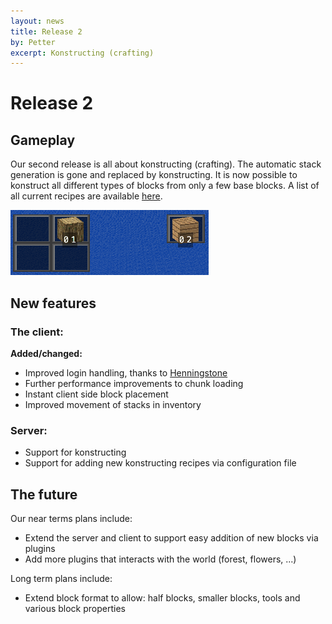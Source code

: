 ```yaml
---
layout: news
title: Release 2
by: Petter
excerpt: Konstructing (crafting)
---
```

# Release 2

## Gameplay

Our second release is all about konstructing (crafting). The automatic stack generation is gone and replaced by konstructing. It is now possible to konstruct all different types of blocks from only a few base blocks. A list of all current recipes are available [here](http://www.konstructs.org/documentation/konstructing/).

![Konstructing planks](/images/documentation/planks.png)

## New features

### The client:

**Added/changed:**

- Improved login handling, thanks to [Henningstone](https://github.com/Henningstone)
- Further performance improvements to chunk loading
- Instant client side block placement
- Improved movement of stacks in inventory

### Server:

- Support for konstructing
- Support for adding new konstructing recipes via configuration file

## The future
Our near terms plans include:

- Extend the server and client to support easy addition of new blocks via plugins
- Add more plugins that interacts with the world (forest, flowers, ...)

Long term plans include:

- Extend block format to allow: half blocks, smaller blocks, tools and various block properties
